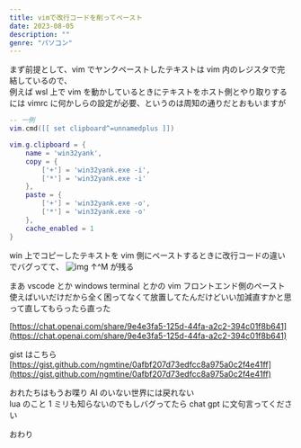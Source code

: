 ```yaml
---
title: vimで改行コードを削ってペースト
date: 2023-08-05
description: ""
genre: "パソコン"
---
```


まず前提として、vim でヤンクペーストしたテキストは vim 内のレジスタで完結しているので、  
例えば wsl 上で vim を動かしているときにテキストをホスト側とやり取りするには vimrc に何かしらの設定が必要、というのは周知の通りだとおもいますが

```init.lua
-- 一例
vim.cmd([[ set clipboard^=unnamedplus ]])

vim.g.clipboard = {
	name = 'win32yank',
	copy = {
		['+'] = 'win32yank.exe -i',
		['*'] = 'win32yank.exe -i'
	},
	paste = {
		['+'] = 'win32yank.exe -o',
		['*'] = 'win32yank.exe -o'
	},
	cache_enabled = 1
}
```

win 上でコピーしたテキストを vim 側にペーストするときに改行コードの違いでバグってて、
![img](/images/2023-08-05_hp000343.png)
↑^M が残る

まあ vscode とか windows terminal とかの vim フロントエンド側のペースト使えばいいだけだから全く困ってなくて放置してたんだけどいい加減直すかと思って直してもらったら直った

[https://chat.openai.com/share/9e4e3fa5-125d-44fa-a2c2-394c01f8b641](https://chat.openai.com/share/9e4e3fa5-125d-44fa-a2c2-394c01f8b641)

gist はこちら
[https://gist.github.com/ngmtine/0afbf207d73edfcc8a975a0c2f4e41ff](https://gist.github.com/ngmtine/0afbf207d73edfcc8a975a0c2f4e41ff)

おれたちはもうお喋り AI のいない世界には戻れない  
lua のこと 1 ミリも知らないのでもしバグってたら chat gpt に文句言ってください

おわり
